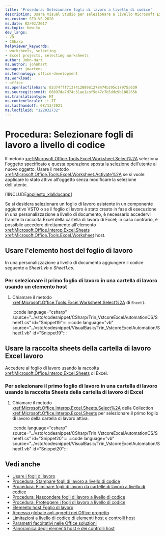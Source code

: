 ```yaml
---
title: 'Procedura: Selezionare fogli di lavoro a livello di codice'
description: Usare Visual Studio per selezionare a livello Microsoft Excel fogli di lavoro con l'elemento host del foglio di lavoro o la raccolta di fogli della cartella Excel lavoro.
ms.custom: SEO-VS-2020
ms.date: 02/02/2017
ms.topic: how-to
dev_langs:
- VB
- CSharp
helpviewer_keywords:
- worksheets, selecting
- Excel projects, selecting worksheets
author: John-Hart
ms.author: johnhart
manager: jmartens
ms.technology: office-development
ms.workload:
- office
ms.openlocfilehash: 82d74fff713741208981278474b295c17975a639
ms.sourcegitcommit: 68897da7d74c31ae1ebf5d47c7b5ddc9b108265b
ms.translationtype: MT
ms.contentlocale: it-IT
ms.lasthandoff: 08/13/2021
ms.locfileid: "122032732"
---
```

# <a name="how-to-programmatically-select-worksheets"></a>Procedura: Selezionare fogli di lavoro a livello di codice
  Il metodo <xref:Microsoft.Office.Tools.Excel.Worksheet.Select%2A> seleziona l'oggetto specificato e questa operazione sposta la selezione dell'utente al nuovo oggetto. Usare il metodo <xref:Microsoft.Office.Tools.Excel.Worksheet.Activate%2A> se si vuole applicare lo stato attivo all'oggetto senza modificare la selezione dell'utente.

 [!INCLUDE[appliesto_xlalldocapp](../vsto/includes/appliesto-xlalldocapp-md.md)]

 Se si desidera selezionare un foglio di lavoro esistente in un componente aggiuntivo VSTO o se il foglio di lavoro è stato creato in fase di esecuzione in una personalizzazione a livello di documento, è necessario accedervi tramite la raccolta Excel della cartella di lavoro di Excel; in caso contrario, è possibile accedere direttamente all'elemento <xref:Microsoft.Office.Interop.Excel.Sheets> <xref:Microsoft.Office.Tools.Excel.Worksheet> host.

## <a name="use-the-worksheet-host-item"></a>Usare l'elemento host del foglio di lavoro
 In una personalizzazione a livello di documento aggiungere il codice seguente a *Sheet1.vb* *o Sheet1.cs.*

### <a name="to-select-the-first-worksheet-in-a-workbook-using-a-host-item"></a>Per selezionare il primo foglio di lavoro in una cartella di lavoro usando un elemento host

1. Chiamare il metodo <xref:Microsoft.Office.Tools.Excel.Worksheet.Select%2A> di `Sheet1`.

     :::code language="csharp" source="../vsto/codesnippet/CSharp/Trin_VstcoreExcelAutomationCS/Sheet1.cs" id="Snippet19":::
     :::code language="vb" source="../vsto/codesnippet/VisualBasic/Trin_VstcoreExcelAutomation/Sheet1.vb" id="Snippet19":::

## <a name="use-the-sheets-collection-of-the-excel-workbook"></a>Usare la raccolta sheets della cartella di lavoro Excel lavoro
 Accedere al foglio di lavoro usando la raccolta <xref:Microsoft.Office.Interop.Excel.Sheets> di Excel.

### <a name="to-select-the-first-worksheet-in-a-workbook-using-the-sheets-collection-of-the-excel-workbook"></a>Per selezionare il primo foglio di lavoro in una cartella di lavoro usando la raccolta Sheets della cartella di lavoro di Excel

1. Chiamare il metodo <xref:Microsoft.Office.Interop.Excel.Sheets.Select%2A> della Collection <xref:Microsoft.Office.Interop.Excel.Sheets> per selezionare il primo foglio di lavoro della cartella di lavoro attiva.

     :::code language="csharp" source="../vsto/codesnippet/CSharp/Trin_VstcoreExcelAutomationCS/Sheet1.cs" id="Snippet20":::
     :::code language="vb" source="../vsto/codesnippet/VisualBasic/Trin_VstcoreExcelAutomation/Sheet1.vb" id="Snippet20":::

## <a name="see-also"></a>Vedi anche
- [Usare i fogli di lavoro](../vsto/working-with-worksheets.md)
- [Procedura: Stampare fogli di lavoro a livello di codice](../vsto/how-to-programmatically-print-worksheets.md)
- [Procedura: Eliminare fogli di lavoro da cartelle di lavoro a livello di codice](../vsto/how-to-programmatically-delete-worksheets-from-workbooks.md)
- [Procedura: Nascondere fogli di lavoro a livello di codice](../vsto/how-to-programmatically-hide-worksheets.md)
- [Procedura: Proteggere i fogli di lavoro a livello di codice](../vsto/how-to-programmatically-protect-worksheets.md)
- [Elemento host Foglio di lavoro](../vsto/worksheet-host-item.md)
- [Accesso globale agli oggetti nei Office progetto](../vsto/global-access-to-objects-in-office-projects.md)
- [Limitazioni a livello di codice di elementi host e controlli host](../vsto/programmatic-limitations-of-host-items-and-host-controls.md)
- [Parametri facoltativi nelle Office soluzioni](../vsto/optional-parameters-in-office-solutions.md)
- [Panoramica degli elementi host e dei controlli host](../vsto/host-items-and-host-controls-overview.md)
